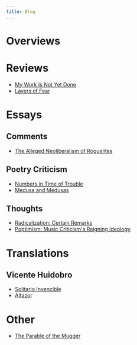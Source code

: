 ```yaml
---
title: Blog
...
```


# Overviews

# Reviews

- [My Work Is Not Yet Done](/pages/2020-8-13-my-work-is-not-yet-done)
- [Layers of Fear](/pages/2019-5-layers-of-fear-review)

# Essays

## Comments

- [The Alleged Neoliberalism of Roguelites](/pages/2021-02-27-roguelites-neoliberalism)

## Poetry Criticism

- [Numbers in Time of Trouble](/pages/2021-02-11-numbers-in-time-of-trouble)
- [Medusa and Medusas](/pages/2021-02-23-medusas)

## Thoughts

- [Radicalization: Certain Remarks](/pages/2021-09-29-radicalization)
- [Poptimism: Music Criticism's Reigning Ideology](/pages/2021-09-22-poptimism)

# Translations

## Vicente Huidobro

- [Solitario Invencible](/pages/2021-02-14-huidobro-solitario-invencible)
- [Altazor](/pages/2021-02-14-huidobro-altazor-1)

# Other

- [The Parable of the Mugger](/pages/2020-11-12-the-parable-of-the-mugger)